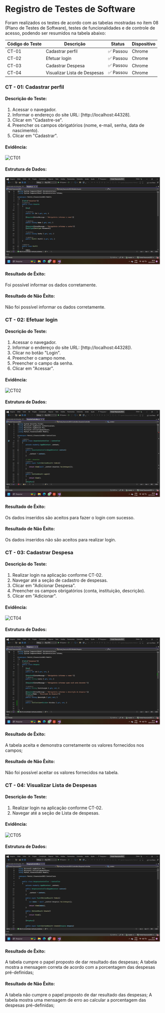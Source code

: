 # Registro de Testes de Software

Foram realizados os testes de acordo com as tabelas mostradas no ítem 08 (Plano de Testes de Software), testes de funcionalidades e de controle de acesso, podendo ser resumidos na tabela abaixo:

| Código do Teste | Descrição | Status | Dispositivo |
|---------------------|-----------------------|-------------|-------------|
| CT-01 | Cadastrar perfil | ✅ Passou | Chrome |
| CT-02 | Efetuar login | ✅ Passou | Chrome |
| CT-03 | Cadastrar Despesa | ✅ Passou | Chrome |
| CT-04 | Visualizar Lista de Despesas | ✅ Passou | Chrome |

### CT - 01: Cadastrar perfil

#### Descrição do Teste:
1. Acessar o navegador.
2. Informar o endereço do site URL: [http://localhost:44328].
3. Clicar em "Cadastre-se".
4. Preencher os campos obrigatórios (nome, e-mail, senha, data de nascimento).
5. Clicar em "Cadastrar".

#### Evidência:
![CT01](https://github.com/ICEI-PUC-Minas-PMV-ADS/pmv-ads-2023-2-e2-proj-int-t9-pmv-ads-2023-2-e2-portal-financeiro/assets/111186037/8880ecd3-ef33-4b7c-8eb2-24cd4776d8ba)

#### Estrutura de Dados:
 <img src="img/Usuarios.jpeg">

#### Resultado de Êxito:
Foi possível informar os dados corretamente.
#### Resultado de Não Êxito:
Não foi possível informar os dados corretamente.

### CT - 02: Efetuar login

#### Descrição do Teste:
1. Acessar o navegador.
2. Informar o endereço do site URL: [http://localhost:44328]).
3. Clicar no botão "Login".
4. Preencher o campo nome.
5. Preencher o campo da senha.
6. Clicar em "Acessar".

#### Evidência:
![CT02](https://github.com/ICEI-PUC-Minas-PMV-ADS/pmv-ads-2023-2-e2-proj-int-t9-pmv-ads-2023-2-e2-portal-financeiro/assets/111186037/dd7caeb6-1cd2-4dc6-9c2e-23ab65f0451c)

#### Estrutura de Dados:
 <img src="img/Usuarios controler.jpeg">
 
#### Resultado de Êxito:
Os dados inseridos são aceitos para fazer o login com sucesso.
#### Resultado de Não Êxito:
Os dados inseridos não são aceitos para realizar login.


### CT - 03: Cadastrar Despesa

#### Descrição do Teste:
1. Realizar login na aplicação conforme CT-02.
2. Navegar até a seção de cadastro de despesas.
3. Clicar em "Adicionar Despesa".
4. Preencher os campos obrigatórios (conta, instituição, descrição).
5. Clicar em "Adicionar".

#### Evidência:
![CT04](https://github.com/ICEI-PUC-Minas-PMV-ADS/pmv-ads-2023-2-e2-proj-int-t9-pmv-ads-2023-2-e2-portal-financeiro/assets/111186037/dba9f87e-0e5d-4e10-86ea-85b38dbe88a4)

#### Estrutura de Dados:
 <img src="img/Despesas.jpeg">


#### Resultado de Êxito:
A tabela aceita e demonstra corretamente os valores fornecidos nos campos;
#### Resultado de Não Êxito:
Não foi possível aceitar os valores fornecidos na tabela.

### CT - 04: Visualizar Lista de Despesas

#### Descrição do Teste:
1. Realizar login na aplicação conforme CT-02.
2. Navegar até a seção de Lista de despesas.

#### Evidência:
![CT05](https://github.com/ICEI-PUC-Minas-PMV-ADS/pmv-ads-2023-2-e2-proj-int-t9-pmv-ads-2023-2-e2-portal-financeiro/assets/111186037/0d46e7f6-284f-4a9f-a000-4a7b70237b5e)

#### Estrutura de Dados:
 <img src="img/Despesa controler.jpeg">
 
#### Resultado de Êxito:
A tabela cumpre o papel proposto de dar resultado das despesas;
A tabela mostra a mensagem correta de acordo com a porcentagem das despesas pré-definidas;
#### Resultado de Não Êxito:
A tabela não cumpre o papel proposto de dar resultado das despesas;
A tabela mostra uma mensagem de erro ao calcular a porcentagem das despesas pré-definidas;


